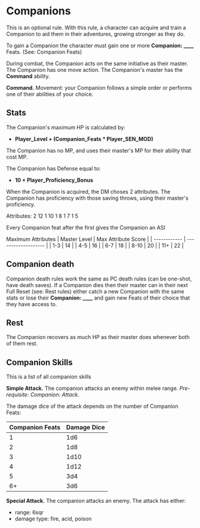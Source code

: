 # Companions
This is an optional rule. With this rule, a character can acquire and train a Companion to aid them in their adventures, growing stronger as they do.

To gain a Companion the character must gain one or more **Companion: \_\_\_\_** Feats. (See: Companion Feats)

During combat, the Companion acts on the same initiative as their master. The Companion has one move action. The Companion's master has the **Command** ability.

**Command.** Movement: your Companion follows a simple order or performs one of their abilities of your choice.

## Stats
The Companion's maximum HP is calculated by:
- **Player\_Level + (Companion\_Feats * Player\_SEN\_MOD)**

The Companion has no MP, and uses their master's MP for their ability that cost MP.

The Companion has Defense equal to:
- **10 + Player\_Proficiency\_Bonus**

When the Companion is acquired, the DM choses 2 attributes. The Companion has proficiency with those saving throws, using their master's proficiency.

Attributes:
2 12
1 10
1 8
1 7
1 5

Every Companion feat after the first gives the Companion an ASI

Maximum Attributes
| Master Level | Max Attribute Score | 
| ------------ | ------------------- |
| 1-3          | 14                  |
| 4-5          | 16                  |
| 6-7          | 18                  |
| 8-10         | 20                  |
| 11+          | 22                  |

## Companion death
Companion death rules work the same as PC death rules (can be one-shot, have death saves). If a Companion dies then their master can in their next Full Reset (see: Rest rules) either catch a new Companion with the same stats or lose their **Companion: \_\_\_\_** and gain new Feats of their choice that they have access to.

## Rest
The Companion recovers as much HP as their master does whenever both of them rest.

## Companion Skills
This is a list of all companion skills

**Simple Attack.** The companion attacks an enemy within melee range. *Pre-requisite: Companion: Attack*.

The damage dice of the attack depends on the number of Companion Feats:

| Companion Feats | Damage Dice |
| --------------- | ----------- |
| 1               | 1d6         |
| 2               | 1d8         |
| 3               | 1d10        |
| 4               | 1d12        |
| 5               | 3d4         |
| 6+              | 3d6         | 

**Special Attack.** The companion attacks an enemy. The attack has either:

- range: 6sqr
- damage type: fire, acid, poison

